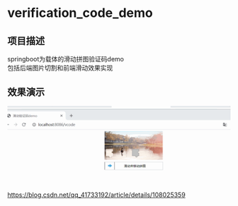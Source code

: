 # verification_code_demo</br>
## 项目描述</br>
springboot为载体的滑动拼图验证码demo</br>
包括后端图片切割和前端滑动效果实现</br>
## 效果演示</br>
![image](https://github.com/huiluczP/verification_code_demo/blob/master/sample.gif)



https://blog.csdn.net/qq_41733192/article/details/108025359
